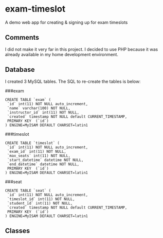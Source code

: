 # exam-timeslot
A demo web app for creating &amp; signing up for exam timeslots

## Comments
I did not make it very far in this project. I decided to use PHP because
it was already available in my home development environment.

## Database
I created 3 MySQL tables. The SQL to re-create the tables is below:

###exam
```
CREATE TABLE `exam` (
 `id` int(11) NOT NULL auto_increment,
 `name` varchar(100) NOT NULL,
 `instructor_id` int(11) NOT NULL,
 `created` timestamp NOT NULL default CURRENT_TIMESTAMP,
 PRIMARY KEY  (`id`)
) ENGINE=MyISAM DEFAULT CHARSET=latin1
```

###timeslot
```
CREATE TABLE `timeslot` (
 `id` int(11) NOT NULL auto_increment,
 `exam_id` int(11) NOT NULL,
 `max_seats` int(11) NOT NULL,
 `start_datetime` datetime NOT NULL,
 `end_datetime` datetime NOT NULL,
 PRIMARY KEY  (`id`)
) ENGINE=MyISAM DEFAULT CHARSET=latin1
```

###seat
```
CREATE TABLE `seat` (
 `id` int(11) NOT NULL auto_increment,
 `timeslot_id` int(11) NOT NULL,
 `student_id` int(11) NOT NULL,
 `created` timestamp NOT NULL default CURRENT_TIMESTAMP,
 PRIMARY KEY  (`id`)
) ENGINE=MyISAM DEFAULT CHARSET=latin1
```


## Classes

 
